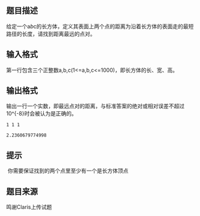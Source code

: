 


## 题目描述
给定一个a*b*c的长方体，定义其表面上两个点的距离为沿着长方体的表面走的最短路径的长度，请找到距离最远的点对。
## 输入格式
第一行包含三个正整数a,b,c(1<=a,b,c<=1000)，即长方体的长、宽、高。
## 输出格式
输出一行一个实数，即最远点对的距离，与标准答案的绝对或相对误差不超过10^{-8}时会被认为是正确的。

```input1
1 1 1

```

```output1
2.2360679774998
```

## 提示
 你需要保证找到的两个点里至少有一个是长方体顶点
## 题目来源
鸣谢Claris上传试题


